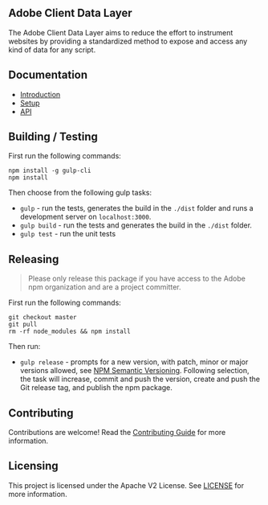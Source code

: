 ## Adobe Client Data Layer

The Adobe Client Data Layer aims to reduce the effort to instrument websites by providing a standardized method to expose and access any kind of data for any script.

## Documentation

* [Introduction](https://github.com/adobe/adobe-client-data-layer/wiki#introduction)
* [Setup](https://github.com/adobe/adobe-client-data-layer/wiki#setup)
* [API](https://github.com/adobe/adobe-client-data-layer/wiki#methods)

## Building / Testing

First run the following commands:
```
npm install -g gulp-cli
npm install
```   
 
Then choose from the following gulp tasks:
* `gulp` - run the tests, generates the build in the `./dist` folder and runs a development server on `localhost:3000`.
* `gulp build` - run the tests and generates the build in the `./dist` folder.
* `gulp test` - run the unit tests

## Releasing

> Please only release this package if you have access to the Adobe npm organization and are a project committer.

First run the following commands:
```
git checkout master
git pull
rm -rf node_modules && npm install
```

Then run:
* `gulp release` - prompts for a new version, with patch, minor or major versions allowed, see [NPM Semantic Versioning](https://docs.npmjs.com/about-semantic-versioning).
  Following selection, the task will increase, commit and push the version, create and push the Git release tag, and publish the npm package.

## Contributing

Contributions are welcome! Read the [Contributing Guide](./.github/CONTRIBUTING.md) for more information.

## Licensing

This project is licensed under the Apache V2 License. See [LICENSE](LICENSE) for more information.
